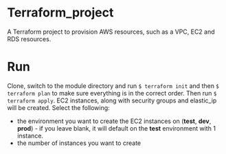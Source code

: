 # Terraform_project
A Terraform project to provision AWS resources, such as a VPC, EC2 and RDS resources.

# Run
Clone, switch to the module directory and run `$ terraform init` and then `$ terraform plan` to make sure everything is in the correct order. 
Then run `$ terraform apply`. EC2 instances, along with security groups and elastic_ip will be created.
Select the following:
- the environment you want to create the EC2 instances on (**test**, **dev**, **prod**) - if you leave blank, it will default on the **test** environment with 1 instance.
- the number of instances you want to create
